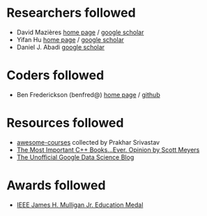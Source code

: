 # Researchers followed
* David Mazières [home page](http://www.scs.stanford.edu/~dm/) / [google scholar](https://scholar.google.com/citations?user=16rpqWQAAAAJ&hl=en)
* Yifan Hu [home page](http://yifanhu.net) / [google scholar](https://scholar.google.com/citations?user=lcOqJwMAAAAJ&hl=en)
* Daniel J. Abadi [google scholar](https://scholar.google.com/citations?user=zxeEF2gAAAAJ&hl=en&oi=sra)

# Coders followed
* Ben Frederickson (benfred@) [home page](https://www.benfrederickson.com/) / [github](https://github.com/benfred)

# Resources followed
* [awesome-courses](https://github.com/prakhar1989/awesome-courses) collected by Prakhar Srivastav
* [The Most Important C++ Books...Ever. Opinion by Scott Meyers](https://www.artima.com/cppsource/top_cpp_books.html)
* [The Unofficial Google Data Science Blog](http://www.unofficialgoogledatascience.com/)

# Awards followed
* [IEEE James H. Mulligan Jr. Education Medal](https://en.wikipedia.org/wiki/IEEE_James_H._Mulligan_Jr._Education_Medal)
